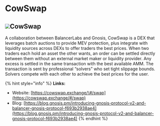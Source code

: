 # CowSwap

## ![](../../.gitbook/assets/image%20%283%29.png)CowSwap

A collaboration between BalancerLabs and Gnosis, CowSwap is a DEX that leverages batch auctions to provide MEV protection, plus integrate with liquidity sources across DEXs to offer traders the best prices. When two traders each hold an asset the other wants, an order can be settled directly between them without an external market maker or liquidity provider. Any excess is settled in the same transaction with the best available AMM. The transaction is sent by professional “solvers” who set tight slippage bounds. Solvers compete with each other to achieve the best prices for the user.

{% hint style="info" %}
**Links:**

* Website: [https://cowswap.exchange/\#/swap](https://cowswap.exchange/#/swap)
* Blog: [https://blog.gnosis.pm/introducing-gnosis-protocol-v2-and-balancer-gnosis-protocol-f693b2938ae4](https://blog.gnosis.pm/introducing-gnosis-protocol-v2-and-balancer-gnosis-protocol-f693b2938ae4)
{% endhint %}



